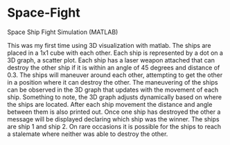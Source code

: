 # Space-Fight
Space Ship Fight Simulation (MATLAB)

This was my first time using 3D visualization
with matlab. The ships are placed in a 1x1 cube with each other. Each ship is
represented by a dot on a 3D graph, a scatter plot. Each ship has a laser weapon
attached that can destroy the other ship if it is within an angle of 45 degrees and
distance of 0.3. The ships will maneuver around each other, attempting to get the other
in a position where it can destroy the other. The maneuvering of the ships can be
observed in the 3D graph that updates with the movement of each ship. Something to
note, the 3D graph adjusts dynamically based on where the ships are located. After each
ship movement the distance and angle between them is also printed out. Once one ship
has destroyed the other a message will be displayed declaring which ship was the
winner. The ships are ship 1 and ship 2. On rare occasions it is possible for the ships to
reach a stalemate where neither was able to destroy the other.
